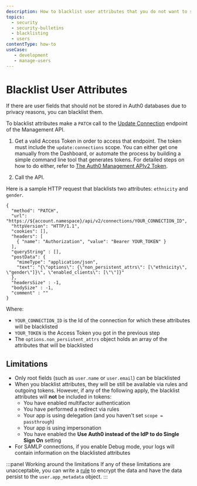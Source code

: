 ```yaml
---
description: How to blacklist user attributes that you do not want to save in Auth0 databases
topics:
  - security
  - security-bulletins
  - blacklisting
  - users
contentType: how-to
useCase: 
   - development
   - manage-users
---
```

# Blacklist User Attributes

If there are user fields that should not be stored in Auth0 databases due to privacy reasons, you can blacklist them.

To blacklist attributes make a `PATCH` call to the [Update Connection](/api/management/v2#!/Connections/patch_connections_by_id) endpoint of the Management API.

1. Get a valid Access Token in order to access that endpoint. The token must include the `update:connections` scope. You can either get one manually from the Dashboard, or automate the process by building a simple command line tool that generates tokens. For detailed steps on how to do either, refer to  [The Auth0 Management APIv2 Token](/api/management/v2/tokens).

2. Call the API. 

Here is a sample HTTP request that blacklists two attributes: `ethnicity` and `gender`.

```har
{
  "method": "PATCH",
  "url": "https://${account.namespace}/api/v2/connections/YOUR_CONNECTION_ID",
  "httpVersion": "HTTP/1.1",
  "cookies": [],
  "headers": [
    { "name": "Authorization", "value": "Bearer YOUR_TOKEN" }
  ],
  "queryString" : [],
  "postData": {
    "mimeType": "application/json",
    "text": "{\"options\": {\"non_persistent_attrs\": [\"ethnicity\", \"gender\"]}\", \"enabled_clients\": [\"\"]}"
  },
  "headersSize" : -1,
  "bodySize" : -1,
  "comment" : ""
}
```

Where:

- `YOUR_CONNECTION_ID` is the Id of the connection for which these attributes will be blacklisted
- `YOUR_TOKEN` is the Access Token you got in the previous step
- The `options.non_persistent_attrs` object holds an array of the attributes that will be blacklisted

## Limitations

- Only root fields (such as `user.name` or `user.email`) can be blacklisted
- When you blacklist attributes, they will be still be available via rules and outgoing tokens. However, if any of the following apply, the blacklist attributes will **not** be included in tokens:
  - You have enabled multifactor authentication
  - You have performed a redirect via rules
  - Your app is using delegation (and you haven't set `scope = passthrough`)
  - Your app is using impersonation
  - You have enabled the **Use Auth0 instead of the IdP to do Single Sign On** setting
- For SAMLP connections, if you enable Debug mode, your logs will contain information on the blacklisted attributes

:::panel Working around the limitations
If any of these limitations are unacceptable, you can write a [rule](/rules) to encrypt the data and have the data persist to the `user.app_metadata` object.
:::
